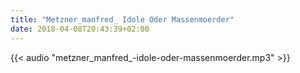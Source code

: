 ```yaml
---
title: "Metzner_manfred_ Idole Oder Massenmoerder"
date: 2018-04-08T20:43:39+02:00
---
```


{{< audio "metzner_manfred_-idole-oder-massenmoerder.mp3" >}}